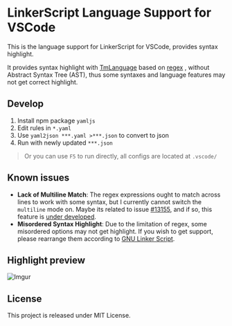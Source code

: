 # LinkerScript Language Support for VSCode

This is the language support for LinkerScript for VSCode, provides syntax highlight.

It provides syntax highlight with [TmLanguage](https://macromates.com/manual/en/language_grammars) based on [regex](https://macromates.com/manual/en/regular_expressions) , without Abstract Syntax Tree (AST), thus some syntaxes and language features may not get correct highlight.

## Develop

1. Install npm package `yamljs`
2. Edit rules in `*.yaml`
3. Use `yaml2json ***.yaml >***.json` to convert to json
4. Run with newly updated `***.json`

> Or you can use `F5` to run directly, all configs are located at `.vscode/`

## Known issues

- **Lack of Multiline Match**: The regex expressions ought to match across lines to work with some syntax, but I currently cannot switch the `multiline` mode on. Maybe its related to issue [#13155](https://github.com/Microsoft/vscode/issues/13155), and if so, this feature is [under developed](https://github.com/BurntSushi/ripgrep/issues/176).
- **Misordered Syntax Highlight**: Due to the limitation of regex, some misordered options may not get highlight. If you wish to get support, please rearrange them according to [GNU Linker Script](https://sourceware.org/binutils/docs/ld/Scripts.html).

## Highlight preview

![Imgur](https://i.imgur.com/maONwsM.png)

## License

This project is released under MIT License.